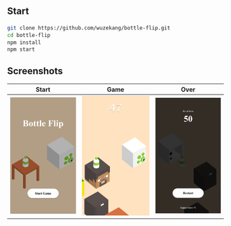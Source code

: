 ## Start

```bash
git clone https://github.com/wuzekang/bottle-flip.git
cd bottle-flip
npm install
npm start
```

## Screenshots

| Start       | Game       | Over       |
|-------------|------------|------------|
| ![Start][1] | ![Game][2] | ![Over][3] |


[1]: ./screenshots/1.start.png
[2]: ./screenshots/2.game.png
[3]: ./screenshots/3.over.png
